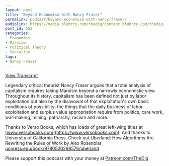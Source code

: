 ```yaml
---
layout: post
title: "Beyond Economism with Nancy Fraser"
permalink: podcast/beyond-economism-with-nancy-fraser/
audiolink: https://media.blubrry.com/thedig/content.blubrry.com/thedig/The_Dig_-_EP_147_-_Fraser.mp3
post_id: 553
categories: 
- Economics
- Marxism
- Political Theory
- Socialism
tags: 
- Nancy Fraser
---
```


[View Transcript](https://www.thedigradio.com/transcripts/transcript-beyond-economism-with-nancy-fraser/)

Legendary critical theorist Nancy Fraser argues that a total analysis of capitalism requires taking Marxism beyond a narrowly economistic view. Throughout its history, capitalism has been defined not just by labor exploitation but also by the disavowal of that exploitation's own basic conditions of possibility: the things that the daily business of labor exploitation and surplus value appropriation require from politics, care work, war-making, mining, patriarchy, racism and more.

Thanks to Verso Books, which has loads of great left-wing titles at 
[www.versobooks.com](https://www.versobooks.com). And thanks to University of California Press. Check out 
Uberland: How Algorithms Are Rewriting the Rules of Work by Alex Rosenblat 
[ucpress.edu/book/9780520298576/uberland](https://ucpress.edu/book/9780520298576/uberland)

Please support this podcast with your money at 
[Patreon.com/TheDig](https://Patreon.com/TheDig)